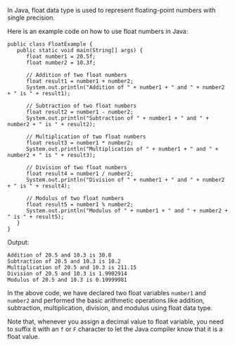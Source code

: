 In Java, float data type is used to represent floating-point numbers with single precision. 

Here is an example code on how to use float numbers in Java:

```
public class FloatExample {
   public static void main(String[] args) {
      float number1 = 20.5f;
      float number2 = 10.3f;
      
      // Addition of two float numbers
      float result1 = number1 + number2;
      System.out.println("Addition of " + number1 + " and " + number2 + " is " + result1);

      // Subtraction of two float numbers
      float result2 = number1 - number2;
      System.out.println("Subtraction of " + number1 + " and " + number2 + " is " + result2);

      // Multiplication of two float numbers
      float result3 = number1 * number2;
      System.out.println("Multiplication of " + number1 + " and " + number2 + " is " + result3);

      // Division of two float numbers
      float result4 = number1 / number2;
      System.out.println("Division of " + number1 + " and " + number2 + " is " + result4);

      // Modulus of two float numbers
      float result5 = number1 % number2;
      System.out.println("Modulus of " + number1 + " and " + number2 + " is " + result5);
   }
}
```

Output:
```
Addition of 20.5 and 10.3 is 30.8
Subtraction of 20.5 and 10.3 is 10.2
Multiplication of 20.5 and 10.3 is 211.15
Division of 20.5 and 10.3 is 1.9902914
Modulus of 20.5 and 10.3 is 0.19999981
``` 

In the above code, we have declared two float variables `number1` and `number2` and performed the basic arithmetic operations like addition, subtraction, multiplication, division, and modulus using float data type. 

Note that, whenever you assign a decimal value to float variable, you need to suffix it with an `f` or `F` character to let the Java compiler know that it is a float value.